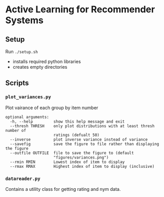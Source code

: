# Active Learning for Recommender Systems

## Setup 
Run `./setup.sh`
* installs required python libraries
* creates empty directories

## Scripts

### `plot_variances.py`
Plot vairance of each group by item number
```
optional arguments:
  -h, --help         show this help message and exit
  --thresh THRESH    only plot distributions with at least thresh number of
                     ratings (defualt 50)
  --inverse          plot inverse variance instead of variance
  --savefig          save the figure to file rather than displaying the figure
  --outfile OUTFILE  file to save the figure to (default
                     "figures/variances.png")
  --rmin RMIN        Lowest index of item to display
  --rmax RMAX        Highest index of item to display (inclusive)
 ```

### `datareader.py`
Contains a utility class for getting rating and nym data.